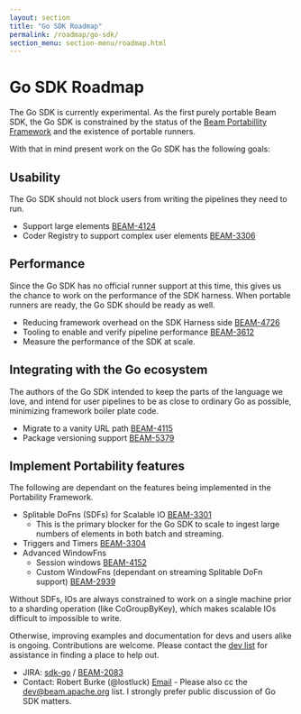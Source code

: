 ```yaml
---
layout: section
title: "Go SDK Roadmap"
permalink: /roadmap/go-sdk/
section_menu: section-menu/roadmap.html
---
```

<!--
Licensed under the Apache License, Version 2.0 (the "License");
you may not use this file except in compliance with the License.
You may obtain a copy of the License at

http://www.apache.org/licenses/LICENSE-2.0

Unless required by applicable law or agreed to in writing, software
distributed under the License is distributed on an "AS IS" BASIS,
WITHOUT WARRANTIES OR CONDITIONS OF ANY KIND, either express or implied.
See the License for the specific language governing permissions and
limitations under the License.
-->

# Go SDK Roadmap

The Go SDK is currently experimental. As the first purely portable Beam SDK, the Go SDK is constrained
by the status of the [Beam Portabillity Framework](https://beam.apache.org/roadmap/portability/) and the existence of
portable runners.

With that in mind present work on the Go SDK has the following goals:

## Usability

The Go SDK should not block users from writing the pipelines they need to run.

* Support large elements [BEAM-4124](https://issues.apache.org/jira/browse/BEAM-4124)
* Coder Registry to support complex user elements [BEAM-3306](https://issues.apache.org/jira/browse/BEAM-3306)

## Performance

Since the Go SDK has no official runner support at this time, this gives us the chance to work on the performance
of the SDK harness. When portable runners are ready, the Go SDK should be ready as well.

* Reducing framework overhead on the SDK Harness side [BEAM-4726](https://issues.apache.org/jira/browse/BEAM-4726)
* Tooling to enable and verify pipeline performance [BEAM-3612](https://issues.apache.org/jira/browse/BEAM-3612)
* Measure the performance of the SDK at scale.

## Integrating with the Go ecosystem

The authors of the Go SDK intended to keep the parts of the language we love, and intend for
user pipelines to be as close to ordinary Go as possible, minimizing framework boiler plate code.

* Migrate to a vanity URL path [BEAM-4115](https://issues.apache.org/jira/browse/BEAM-4115)
* Package versioning support [BEAM-5379](https://issues.apache.org/jira/browse/BEAM-5379)

## Implement Portability features

The following are dependant on the features being implemented in the Portability Framework.

* Splitable DoFns (SDFs) for Scalable IO [BEAM-3301](https://issues.apache.org/jira/browse/BEAM-3301)
  * This is the primary blocker for the Go SDK to scale to ingest large numbers of elements in both batch and streaming.
* Triggers and Timers [BEAM-3304](https://issues.apache.org/jira/browse/BEAM-3304)
* Advanced WindowFns
   * Session windows [BEAM-4152](https://issues.apache.org/jira/browse/BEAM-4152)
   * Custom WindowFns (dependant on streaming Splitable DoFn support) [BEAM-2939](https://issues.apache.org/jira/browse/BEAM-2939)

Without SDFs, IOs are always constrained to work on a single machine prior to a sharding operation (like CoGroupByKey),
which makes scalable IOs difficult to impossible to write.

Otherwise, improving examples and documentation for devs and users alike is ongoing. 
Contributions are welcome. Please contact the [dev list](mailto:dev@beam.apache.org?subject=%5BGo%20SDK%5D%20How%20can%20I%20help%3F)
for assistance in finding a place to help out.

 - JIRA: [sdk-go](https://issues.apache.org/jira/issues/?jql=project%20%3D%20BEAM%20AND%20component%20%3D%20sdk-go) / [BEAM-2083](https://issues.apache.org/jira/browse/BEAM-2083)
 - Contact: Robert Burke (@lostluck) [Email](mailto:rebo@google.com?subject=%5BGo%20SDK%20Roadmap%5D) - Please also cc the dev@beam.apache.org list. I strongly prefer public discussion of Go SDK matters. 
